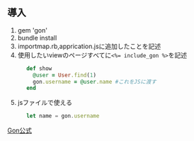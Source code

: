 ## 導入
1. gem 'gon'
2. bundle install
3. importmap.rb,apprication.jsに追加したことを記述
4. 使用したいviewのページすべてに`<%= include_gon %>`を記述
```ruby
      def show
        @user = User.find(1)
        gon.username = @user.name #これをJSに渡す
      end
```
5. jsファイルで使える
```js
      let name = gon.username
```
[Gon公式](https://github.com/gazay/gon)
